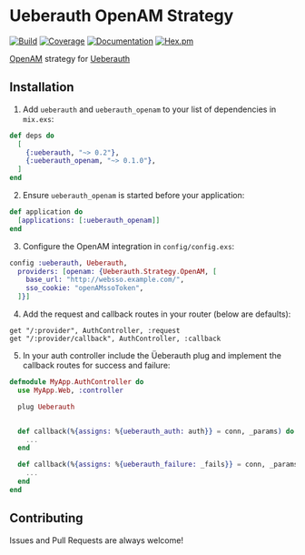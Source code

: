 # Ueberauth OpenAM Strategy

[![Build](https://github.com/nulib/ueberauth_openam/actions/workflows/build.yml/badge.svg)](https://github.com/nulib/ueberauth_openam/actions/workflows/build.yml)
[![Coverage](https://coveralls.io/repos/github/nulib/ueberauth_openam/badge.svg?branch=main)](https://coveralls.io/github/nulib/ueberauth_openam?branch=main)
[![Documentation](http://inch-ci.org/github/nulib/ueberauth_openam.svg?branch=master)](http://inch-ci.org/github/nulib/ueberauth_openam)
[![Hex.pm](https://img.shields.io/hexpm/v/ueberauth_openam.svg)](https://hex.pm/packages/ueberauth_openam)

[OpenAM](https://github.com/OpenIdentityPlatform/OpenAM) strategy for [Ueberauth](https://github.com/ueberauth/ueberauth)

## Installation

1. Add `ueberauth` and `ueberauth_openam` to your list of dependencies in `mix.exs`:

```elixir
def deps do
  [
    {:ueberauth, "~> 0.2"},
    {:ueberauth_openam, "~> 0.1.0"},
  ]
end
```

2. Ensure `ueberauth_openam` is started before your application:

```elixir
def application do
  [applications: [:ueberauth_openam]]
end
```

3. Configure the OpenAM integration in `config/config.exs`:

```elixir
config :ueberauth, Ueberauth,
  providers: [openam: {Ueberauth.Strategy.OpenAM, [
    base_url: "http://websso.example.com/",
    sso_cookie: "openAMssoToken",
  ]}]
```

4. Add the request and callback routes in your router (below are defaults):

```
get "/:provider", AuthController, :request
get "/:provider/callback", AuthController, :callback
```

5. In your auth controller include the Üeberauth plug and implement the callback routes for success and failure:

```elixir
defmodule MyApp.AuthController do
  use MyApp.Web, :controller

  plug Ueberauth


  def callback(%{assigns: %{ueberauth_auth: auth}} = conn, _params) do
    ...
  end

  def callback(%{assigns: %{ueberauth_failure: _fails}} = conn, _params) do
    ...
  end
end
```

## Contributing

Issues and Pull Requests are always welcome!
